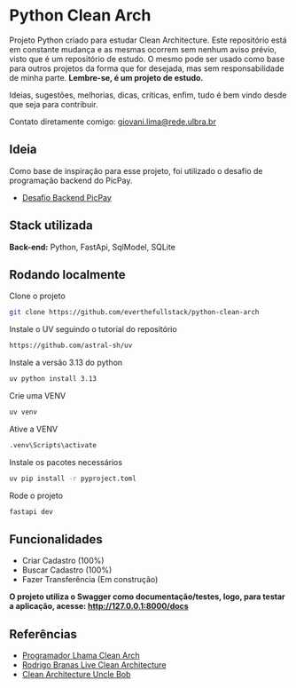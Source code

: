 # Python Clean Arch

Projeto Python criado para estudar Clean Architecture.
Este repositório está em constante mudança e as mesmas ocorrem sem nenhum aviso prévio, visto que é um repositório de estudo.
O mesmo pode ser usado como base para outros projetos da forma que for desejada, mas sem responsabilidade de minha parte.
**Lembre-se, é um projeto de estudo.**

Ideias, sugestões, melhorias, dicas, críticas, enfim, tudo é bem vindo desde que seja para contribuir.

Contato diretamente comigo: giovani.lima@rede.ulbra.br
## Ideia

Como base de inspiração para esse projeto, foi utilizado o desafio de programação backend do PicPay.
 - [Desafio Backend PicPay](https://github.com/PicPay/picpay-desafio-backend)

## Stack utilizada

**Back-end:** Python, FastApi, SqlModel, SQLite

## Rodando localmente

Clone o projeto

```bash
git clone https://github.com/everthefullstack/python-clean-arch
```

Instale o UV seguindo o tutorial do repositório

```bash
https://github.com/astral-sh/uv
```

Instale a versão 3.13 do python

```bash
uv python install 3.13
```

Crie uma VENV

```bash
uv venv
```

Ative a VENV

```bash
.venv\Scripts\activate
```

Instale os pacotes necessários

```bash
uv pip install -r pyproject.toml
```

Rode o projeto

```bash
fastapi dev
```

## Funcionalidades

- Criar Cadastro (100%)
- Buscar Cadastro (100%)
- Fazer Transferência (Em construção)

**O projeto utiliza o Swagger como documentação/testes, logo, para testar a aplicação, acesse: http://127.0.0.1:8000/docs**
## Referências

 - [Programador Lhama Clean Arch](https://github.com/programadorLhama/CleanArch)
 - [Rodrigo Branas Live Clean Architecture](https://github.com/rodrigobranas/live_clean_architecture_fullcycle)
 - [Clean Architecture Uncle Bob](https://blog.cleancoder.com/uncle-bob/2012/08/13/the-clean-architecture.html)

